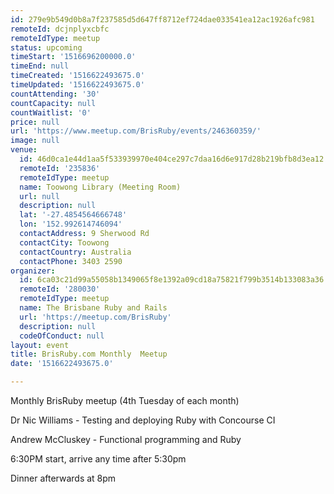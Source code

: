 ```yaml
---
id: 279e9b549d0b8a7f237585d5d647ff8712ef724dae033541ea12ac1926afc981
remoteId: dcjnplyxcbfc
remoteIdType: meetup
status: upcoming
timeStart: '1516696200000.0'
timeEnd: null
timeCreated: '1516622493675.0'
timeUpdated: '1516622493675.0'
countAttending: '30'
countCapacity: null
countWaitlist: '0'
price: null
url: 'https://www.meetup.com/BrisRuby/events/246360359/'
image: null
venue:
  id: 46d0ca1e44d1aa5f533939970e404ce297c7daa16d6e917d28b219bfb8d3ea12
  remoteId: '235836'
  remoteIdType: meetup
  name: Toowong Library (Meeting Room)
  url: null
  description: null
  lat: '-27.4854564666748'
  lon: '152.992614746094'
  contactAddress: 9 Sherwood Rd
  contactCity: Toowong
  contactCountry: Australia
  contactPhone: 3403 2590
organizer:
  id: 6ca03c21d99a55058b1349065f8e1392a09cd18a75821f799b3514b133083a36
  remoteId: '280030'
  remoteIdType: meetup
  name: The Brisbane Ruby and Rails
  url: 'https://meetup.com/BrisRuby'
  description: null
  codeOfConduct: null
layout: event
title: BrisRuby.com Monthly  Meetup
date: '1516622493675.0'

---
```

<p>Monthly BrisRuby meetup (4th Tuesday of each month)</p> <p>Dr Nic Williams - Testing and deploying Ruby with Concourse CI</p> <p>Andrew McCluskey - Functional programming and Ruby</p> <p>6:30PM start, arrive any time after 5:30pm</p> <p>Dinner afterwards at 8pm</p> 
